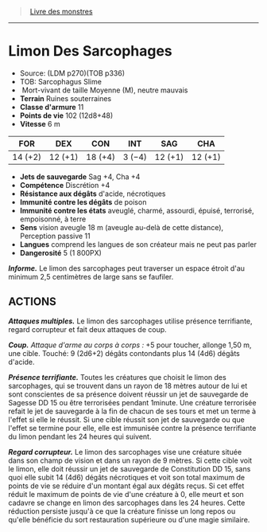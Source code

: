 ﻿> [Livre des monstres](tome_of_beasts.md)

---

# Limon Des Sarcophages

- Source: (LDM p270)(TOB p336)
- TOB: Sarcophagus Slime
-  Mort-vivant de taille Moyenne (M), neutre mauvais
- **Terrain** Ruines souterraines
- **Classe d'armure** 11
- **Points de vie** 102 (12d8+48)
- **Vitesse** 6 m

|FOR|DEX|CON|INT|SAG|CHA|
|---|---|---|---|---|---|
|14 (+2)|12 (+1)|18 (+4)|3 (−4)|12 (+1)|12 (+1)|

- **Jets de sauvegarde** Sag +4, Cha +4
- **Compétence** Discrétion +4
- **Résistance aux dégâts** d'acide, nécrotiques
- **Immunité contre les dégâts** de poison
- **Immunité contre les états** aveuglé, charmé, assourdi, épuisé, terrorisé, empoisonné, à terre
- **Sens** vision aveugle 18 m (aveugle au-delà de cette distance), Perception passive 11
- **Langues** comprend les langues de son créateur mais ne peut pas parler
- **Dangerosité** 5 (1 800PX)

**_Informe._** Le limon des sarcophages peut traverser un espace étroit d'au minimum 2,5 centimètres de large sans se faufiler.

## ACTIONS

**_Attaques multiples._** Le limon des sarcophages utilise présence terrifiante, regard corrupteur et fait deux attaques de coup.

**_Coup._** _Attaque d'arme au corps à corps :_ +5 pour toucher, allonge 1,50 m, une cible. Touché: 9 (2d6+2) dégâts contondants plus 14 (4d6) dégâts d'acide.

**_Présence terrifiante._** Toutes les créatures que choisit le limon des sarcophages, qui se trouvent dans un rayon de 18 mètres autour de lui et sont conscientes de sa présence doivent réussir un jet de sauvegarde de Sagesse DD 15 ou être terrorisées pendant 1minute. Une créature terrorisée refait le jet de sauvegarde à la fin de chacun de ses tours et met un terme à l'effet si elle le réussit. Si une cible réussit son jet de sauvegarde ou que l'effet se termine pour elle, elle est immunisée contre la présence terrifiante du limon pendant les 24 heures qui suivent.

**_Regard corrupteur._** Le limon des sarcophages vise une créature située dans son champ de vision et dans un rayon de 9 mètres. Si cette cible voit le limon, elle doit réussir un jet de sauvegarde de Constitution DD 15, sans quoi elle subit 14 (4d6) dégâts nécrotiques et voit son total maximum de points de vie se réduire d'un montant égal aux dégâts reçus. Si cet effet réduit le maximum de points de vie d'une créature à 0, elle meurt et son cadavre se change en limon des sarcophages dans les 24 heures. Cette réduction persiste jusqu'à ce que la créature finisse un long repos ou qu'elle bénéficie du sort restauration supérieure ou d'une magie similaire.


